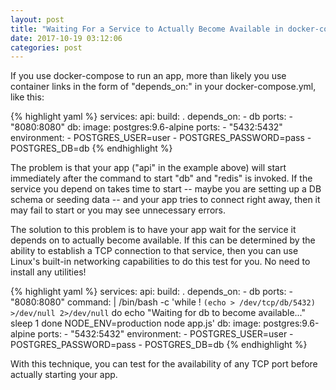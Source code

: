 ```yaml
---
layout: post
title: "Waiting For a Service to Actually Become Available in docker-compose"
date: 2017-10-19 03:12:06
categories: post
---
```

If you use docker-compose to run an app, more than likely you use container links in the form of "depends_on:" in your docker-compose.yml, like this:

{% highlight yaml %}
services:
  api:
    build: .
  depends_on:
      - db
    ports:
      - "8080:8080"
  db:
    image: postgres:9.6-alpine
    ports:
      - "5432:5432"
    environment:
      - POSTGRES_USER=user
      - POSTGRES_PASSWORD=pass
      - POSTGRES_DB=db
{% endhighlight %}

The problem is that your app ("api" in the example above) will start immediately after the command to start "db" and "redis" is invoked. If the service you depend on takes time to start -- maybe you are setting up a DB schema or seeding data -- and your app tries to connect right away, then it may fail to start or you may see unnecessary errors.

The solution to this problem is to have your app wait for the service it depends on to actually become available. If this can be determined by the ability to establish a TCP connection to that service, then you can use Linux's built-in networking capabilities to do this test for you. No need to install any utilities!

{% highlight yaml %}
services:
  api:
    build: .
   depends_on:
      - db
    ports:
      - "8080:8080"
    command: |
      /bin/bash -c 'while ! `(echo > /dev/tcp/db/5432) >/dev/null 2>/dev/null`
      do
        echo "Waiting for db to become available..."
        sleep 1
      done
      NODE_ENV=production node app.js'
  db:
    image: postgres:9.6-alpine
    ports:
      - "5432:5432"
    environment:
      - POSTGRES_USER=user
      - POSTGRES_PASSWORD=pass
      - POSTGRES_DB=db
{% endhighlight %}

With this technique, you can test for the availability of any TCP port before actually starting your app.
